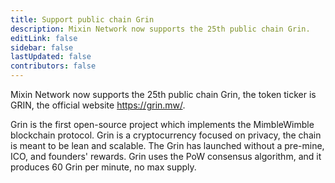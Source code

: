 ```yaml
---
title: Support public chain Grin
description: Mixin Network now supports the 25th public chain Grin.
editLink: false
sidebar: false
lastUpdated: false
contributors: false
---
```


Mixin Network now supports the 25th public chain Grin, the token ticker is GRIN, the official website https://grin.mw/.

Grin is the first open-source project which implements the MimbleWimble blockchain protocol. Grin is a cryptocurrency focused on privacy, the chain is meant to be lean and scalable. The Grin has launched without a pre-mine, ICO, and founders' rewards. Grin uses the PoW consensus algorithm, and it produces 60 Grin per minute, no max supply.